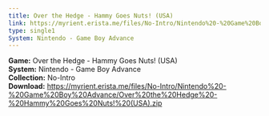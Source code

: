 ```yaml
---
title: Over the Hedge - Hammy Goes Nuts! (USA)
link: https://myrient.erista.me/files/No-Intro/Nintendo%20-%20Game%20Boy%20Advance/Over%20the%20Hedge%20-%20Hammy%20Goes%20Nuts!%20(USA).zip
type: single1
System: Nintendo - Game Boy Advance
---
```

<b>Game:</b> Over the Hedge - Hammy Goes Nuts! (USA)<br>
<b>System:</b> Nintendo - Game Boy Advance<br>
<b>Collection:</b> No-Intro<br>
<b>Download:</b> https://myrient.erista.me/files/No-Intro/Nintendo%20-%20Game%20Boy%20Advance/Over%20the%20Hedge%20-%20Hammy%20Goes%20Nuts!%20(USA).zip